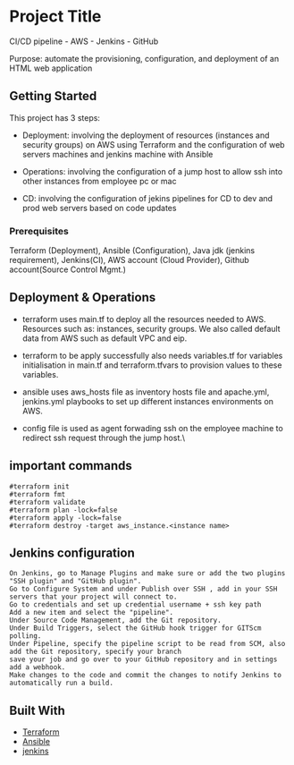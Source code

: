 # Project Title

CI/CD pipeline - AWS - Jenkins - GitHub

Purpose: automate the provisioning, configuration, and deployment of an HTML web application

## Getting Started

This project has 3 steps:

- Deployment: involving the deployment of resources (instances and security groups) on AWS using Terraform and the configuration of web servers machines and jenkins machine with Ansible

- Operations: involving the configuration of a jump host to allow ssh into other instances from employee pc or mac

- CD: involving the configuration of jekins pipelines for CD to dev and prod web servers based on code updates
    
### Prerequisites

Terraform (Deployment), Ansible (Configuration), Java jdk (jenkins requirement), Jenkins(CI), AWS account (Cloud Provider), Github account(Source Control Mgmt.)

## Deployment & Operations

- terraform uses main.tf to deploy all the resources needed to AWS. Resources such as: instances, security groups. We also called default data from AWS such as default VPC and eip. 

- terraform to be apply successfully also needs variables.tf for variables initialisation in main.tf and terraform.tfvars to provision values to these variables.

- ansible uses aws_hosts file as inventory hosts file and apache.yml, jenkins.yml playbooks to set up different instances environments on AWS.

- config file is used as agent forwading ssh on the employee machine to redirect ssh request through the jump host.\

## important commands
    #terraform init
    #terraform fmt
    #terraform validate 
    #terraform plan -lock=false
    #terraform apply -lock=false
    #terraform destroy -target aws_instance.<instance name> 
    
## Jenkins configuration

    On Jenkins, go to Manage Plugins and make sure or add the two plugins "SSH plugin" and "GitHub plugin".
    Go to Configure System and under Publish over SSH , add in your SSH servers that your project will connect to.
    Go to credentials and set up credential username + ssh key path
    Add a new item and select the "pipeline".
    Under Source Code Management, add the Git repository.
    Under Build Triggers, select the GitHub hook trigger for GITScm polling.
    Under Pipeline, specify the pipeline script to be read from SCM, also add the Git repository, specify your branch
    save your job and go over to your GitHub repository and in settings add a webhook.
    Make changes to the code and commit the changes to notify Jenkins to automatically run a build.


## Built With

* [Terraform](https://www.terraform.io/downloads.html)
* [Ansible](https://docs.ansible.com/ansible/latest/index.html)
* [jenkins](https://www.jenkins.io/)

